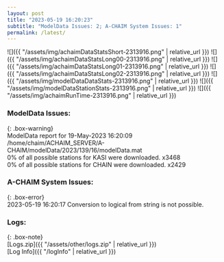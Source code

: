 ```yaml
---
layout: post
title: "2023-05-19 16:20:23"
subtitle: "ModelData Issues: 2; A-CHAIM System Issues: 1"
permalink: /latest/
---
```


![]({{ "/assets/img/achaimDataStatsShort-2313916.png" | relative_url }})
![]({{ "/assets/img/achaimDataStatsLong00-2313916.png" | relative_url }})
![]({{ "/assets/img/achaimDataStatsLong01-2313916.png" | relative_url }})
![]({{ "/assets/img/achaimDataStatsLong02-2313916.png" | relative_url }})
![]({{ "/assets/img/modelDataDataStats-2313916.png" | relative_url }})
![]({{ "/assets/img/modelDataStationStats-2313916.png" | relative_url }})
![]({{ "/assets/img/achaimRunTime-2313916.png" | relative_url }})


### ModelData Issues:  
  
{: .box-warning}  
 ModelData report for 19-May-2023 16:20:09   
 /home/chaim/ACHAIM_SERVER/A-CHAIM/modelData/2023/139/16/modelData.mat   
 0% of all possible stations for KASI were downloaded. x3468   
 0% of all possible stations for CHAIN were downloaded. x2429   
  
### A-CHAIM System Issues:  
  
{: .box-error}  
2023-05-19 16:20:17 Conversion to logical from string is not possible.  

### Logs:  
  
{: .box-note}  
[Logs.zip]({{ "/assets/other/logs.zip" | relative_url }})  
[Log Info]({{ "/logInfo" | relative_url }})  
